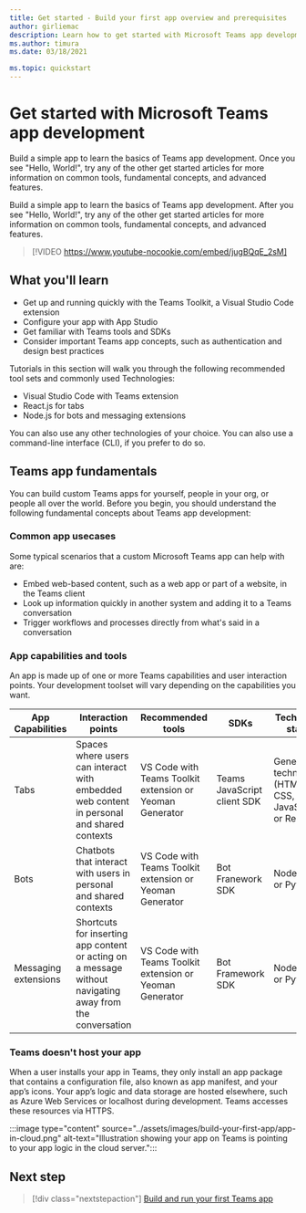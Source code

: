 ```yaml
---
title: Get started - Build your first app overview and prerequisites
author: girliemac
description: Learn how to get started with Microsoft Teams app development and set up your environment.
ms.author: timura
ms.date: 03/18/2021

ms.topic: quickstart
---
```

# Get started with Microsoft Teams app development

Build a simple app to learn the basics of Teams app development. Once you see "Hello, World!", try any of the other get started articles for more information on common tools, fundamental concepts, and advanced features.

Build a simple app to learn the basics of Teams app development. After you see "Hello, World!", try any of the other get started articles for more information on common tools, fundamental concepts, and advanced features.

> [!VIDEO https://www.youtube-nocookie.com/embed/jugBQqE_2sM]

## What you'll learn

* Get up and running quickly with the Teams Toolkit, a Visual Studio Code extension 
* Configure your app with App Studio 
* Get familiar with Teams tools and SDKs
* Consider important Teams app concepts, such as authentication and design best practices

Tutorials in this section will walk you through the following recommended tool sets and commonly used Technologies:

* Visual Studio Code with Teams extension
* React.js for tabs
* Node.js for bots and messaging extensions

You can also use any other technologies of your choice. You can also use a command-line interface (CLI), if you prefer to do so.

## Teams app fundamentals

You can build custom Teams apps for yourself, people in your org, or people all over the world. Before you begin, you should understand the following fundamental concepts about Teams app development:

### Common app usecases

Some typical scenarios that a custom Microsoft Teams app can help with are:

* Embed web-based content, such as a web app or part of a website, in the Teams client
* Look up information quickly in another system and adding it to a Teams conversation 
* Trigger workflows and processes directly from what's said in a conversation 

### App capabilities and tools

An app is made up of one or more Teams capabilities and user interaction points. Your development toolset will vary depending on the capabilities you want.

| **App Capabilities**| **Interaction points** | **Recommended tools** | **SDKs** | **Technology stacks** |
|--------|--------|--------|--------|--------|
| Tabs | Spaces where users can interact with embedded web content in personal and shared contexts | VS Code with Teams Toolkit extension or Yeoman Generator | Teams JavaScript client SDK | General web technologies (HTML, CSS, and JavaScript) or React.js |
| Bots | Chatbots that interact with users in personal and shared contexts | VS Code with Teams Toolkit extension or Yeoman Generator | Bot Franework SDK | Node.js, C#, or Python | 
| Messaging extensions | Shortcuts for inserting app content or acting on a message without navigating away from the conversation | VS Code with Teams Toolkit extension or Yeoman Generator | Bot Framework SDK | Node.js, C#, or Python |

### Teams doesn't host your app

When a user installs your app in Teams, they only install an app package that contains a configuration file, also known as app manifest, and your app’s icons. Your app’s logic and data storage are hosted elsewhere, such as Azure Web Services or localhost during development. Teams accesses these resources via HTTPS.

:::image type="content" source="../assets/images/build-your-first-app/app-in-cloud.png" alt-text="Illustration showing your app on Teams is pointing to your app logic in the cloud server.":::

## Next step

> [!div class="nextstepaction"]
> [Build and run your first Teams app](../build-your-first-app/build-and-run.md)
